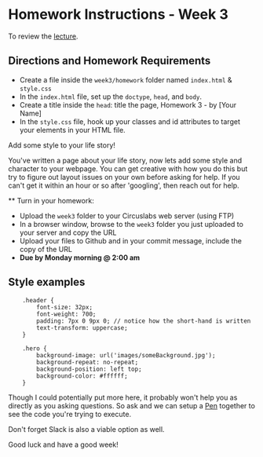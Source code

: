 # Homework Instructions - Week 3

To review the [lecture](../lecture/).

## Directions and Homework Requirements
+ Create a file inside the `week3/homework` folder named `index.html` & `style.css`
+ In the `index.html` file, set up the `doctype`, `head`, and `body`. 
+ Create a title inside the `head`: title the page, Homework 3 - by [Your Name]
+ In the `style.css` file, hook up your classes and id attributes to target your elements in your HTML file.

Add some style to your life story!

You've written a page about your life story, now lets add some style and character to your webpage. You can get creative with how you do this but try to figure out layout issues on your own before asking for help. If you can't get it within an hour or so after 'googling', then reach out for help.

** Turn in your homework:
+ Upload the `week3` folder to your Circuslabs web server (using FTP)
+ In a browser window, browse to the `week3` folder you just uploaded to your server and copy the URL
+ Upload your files to Github and in your commit message, include the copy of the URL
+ **Due by Monday morning @ 2:00 am**

## Style examples
```
    .header {
        font-size: 32px;
        font-weight: 700;
        padding: 7px 0 9px 0; // notice how the short-hand is written
        text-transform: uppercase;
    }

    .hero {
        background-image: url('images/someBackground.jpg');
        background-repeat: no-repeat;
        background-position: left top;
        background-color: #ffffff;
    }
```

Though I could potentially put more here, it probably won't help you as directly as you asking questions. So ask and we can setup a [Pen](http://codepen.io/) together to see the code you're trying to execute.

Don't forget Slack is also a viable option as well.

Good luck and have a good week!